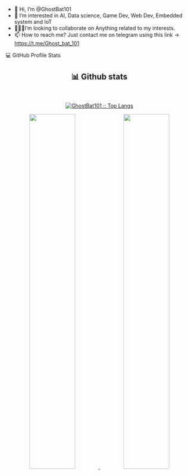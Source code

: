 - 👋 Hi, I’m @GhostBat101
- 👀 I’m interested in AI, Data science, Game Dev, Web Dev, Embedded system and IoT
- 🧑🏾‍💻I’m looking to collaborate on Anything related to my interests.
- 📫 How to reach me? Just contact me on telegram using this link -> https://t.me/Ghost_bat_101


<summary>💻 GitHub Profile Stats</summary>
<div>
  <h2 align="center"> 📊 Github stats </h2>
    <br/>
      <p align="center">
        <a href="https://github.com/GhostBat101">
        <img src="https://github-readme-stats.vercel.app/api/top-langs/?username=GhostBat101&langs_count=6&theme=gruvbox&layout=compact&hide_border=true" alt="GhostBat101 :: Top Langs" /></a>
      </p>
      <p align="center">
        <a href="https://github.com/GhostBat101/">
        <img width="49.5%" src="https://github-readme-stats.vercel.app/api?username=GhostBat101&show_icons=true&theme=gruvbox&hide_border=true" />
        <img width="49.5%" src="https://github-readme-streak-stats.herokuapp.com/?user=GhostBat101&theme=gruvbox&hide_border=true" />
        </a>
     </p>
   <br>
</div>    


<!---
GhostBat101/GhostBat101 is a ✨ special ✨ repository because its `README.md` (this file) appears on your GitHub profile.
You can click the Preview link to take a look at your changes.
--->

